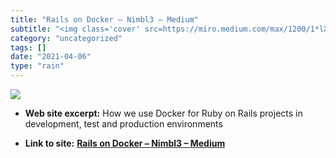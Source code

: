 ```yaml
---
title: "Rails on Docker – Nimbl3 – Medium"
subtitle: "<img class='cover' src=https://miro.medium.com/max/1200/1*lX-Ognzk3oFDDi4nTAjGcw.png>"
category: "uncategorized"
tags: []
date: "2021-04-06"
type: "rain"
---
```

<img class="cover" src=https://miro.medium.com/max/1200/1*lX-Ognzk3oFDDi4nTAjGcw.png>



* **Web site excerpt:** How we use Docker for Ruby on Rails projects in development, test and production environments

* **Link to site:** **[Rails on Docker – Nimbl3 – Medium](https://medium.com/nimbl3/rails-on-docker-9cbc33b8f590?source=userActivityShare-d383785221d0-1523622423)**